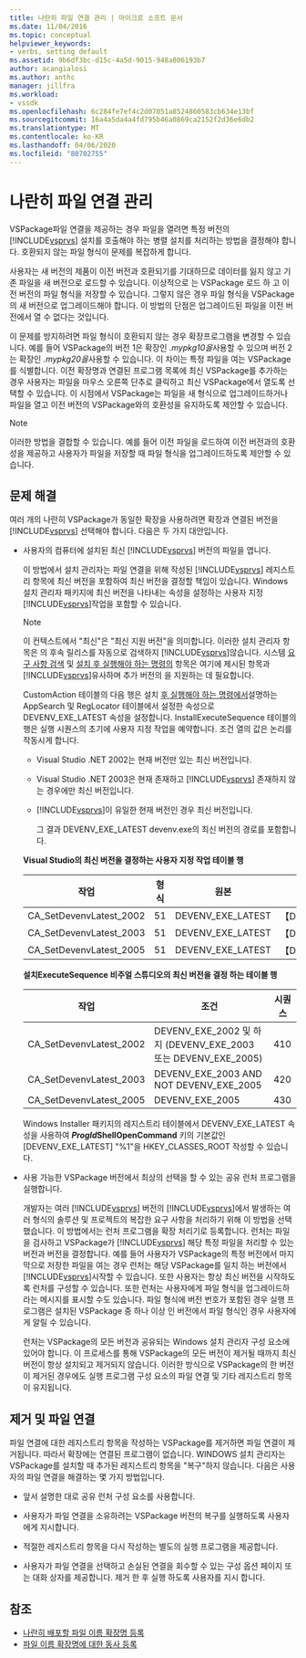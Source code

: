 ```yaml
---
title: 나란히 파일 연결 관리 | 마이크로 소프트 문서
ms.date: 11/04/2016
ms.topic: conceptual
helpviewer_keywords:
- verbs, setting default
ms.assetid: 9b6df3bc-d15c-4a5d-9015-948a806193b7
author: acangialosi
ms.author: anthc
manager: jillfra
ms.workload:
- vssdk
ms.openlocfilehash: 6c284fe7ef4c2d07051a8524860583cb634e13bf
ms.sourcegitcommit: 16a4a5da4a4fd795b46a0869ca2152f2d36e6db2
ms.translationtype: MT
ms.contentlocale: ko-KR
ms.lasthandoff: 04/06/2020
ms.locfileid: "80702755"
---
```

# <a name="manage-side-by-side-file-associations"></a>나란히 파일 연결 관리

VSPackage파일 연결을 제공하는 경우 파일을 열려면 특정 버전의 [!INCLUDE[vsprvs](../code-quality/includes/vsprvs_md.md)] 설치를 호출해야 하는 병렬 설치를 처리하는 방법을 결정해야 합니다. 호환되지 않는 파일 형식이 문제를 복잡하게 합니다.

사용자는 새 버전의 제품이 이전 버전과 호환되기를 기대하므로 데이터를 잃지 않고 기존 파일을 새 버전으로 로드할 수 있습니다. 이상적으로 는 VSPackage 로드 하 고 이전 버전의 파일 형식을 저장할 수 있습니다. 그렇지 않은 경우 파일 형식을 VSPackage의 새 버전으로 업그레이드해야 합니다. 이 방법의 단점은 업그레이드된 파일을 이전 버전에서 열 수 없다는 것입니다.

이 문제를 방지하려면 파일 형식이 호환되지 않는 경우 확장프로그램을 변경할 수 있습니다. 예를 들어 VSPackage의 버전 1은 확장인 *.mypkg10을*사용할 수 있으며 버전 2는 확장인 *.mypkg20을*사용할 수 있습니다. 이 차이는 특정 파일을 여는 VSPackage를 식별합니다. 이전 확장명과 연결된 프로그램 목록에 최신 VSPackage를 추가하는 경우 사용자는 파일을 마우스 오른쪽 단추로 클릭하고 최신 VSPackage에서 열도록 선택할 수 있습니다. 이 시점에서 VSPackage는 파일을 새 형식으로 업그레이드하거나 파일을 열고 이전 버전의 VSPackage와의 호환성을 유지하도록 제안할 수 있습니다.

> [!NOTE]
> 이러한 방법을 결합할 수 있습니다. 예를 들어 이전 파일을 로드하여 이전 버전과의 호환성을 제공하고 사용자가 파일을 저장할 때 파일 형식을 업그레이드하도록 제안할 수 있습니다.

## <a name="face-the-problem"></a>문제 해결

여러 개의 나란히 VSPackage가 동일한 확장을 사용하려면 확장과 연결된 버전을 [!INCLUDE[vsprvs](../code-quality/includes/vsprvs_md.md)] 선택해야 합니다. 다음은 두 가지 대안입니다.

- 사용자의 컴퓨터에 설치된 최신 [!INCLUDE[vsprvs](../code-quality/includes/vsprvs_md.md)] 버전의 파일을 엽니다.

   이 방법에서 설치 관리자는 파일 연결을 위해 작성된 [!INCLUDE[vsprvs](../code-quality/includes/vsprvs_md.md)] 레지스트리 항목에 최신 버전을 포함하여 최신 버전을 결정할 책임이 있습니다. Windows 설치 관리자 패키지에 최신 버전을 나타내는 속성을 설정하는 사용자 지정 [!INCLUDE[vsprvs](../code-quality/includes/vsprvs_md.md)]작업을 포함할 수 있습니다.

  > [!NOTE]
  > 이 컨텍스트에서 "최신"은 "최신 지원 버전"을 의미합니다. 이러한 설치 관리자 항목은 의 후속 릴리스를 자동으로 검색하지 [!INCLUDE[vsprvs](../code-quality/includes/vsprvs_md.md)]않습니다. 시스템 [요구 사항 검색](../extensibility/internals/detecting-system-requirements.md) 및 [설치 후 실행해야 하는 명령의](../extensibility/internals/commands-that-must-be-run-after-installation.md) 항목은 여기에 제시된 항목과 [!INCLUDE[vsprvs](../code-quality/includes/vsprvs_md.md)]유사하며 추가 버전의 을 지원하는 데 필요합니다.

   CustomAction 테이블의 다음 행은 설치 [후 실행해야 하는 명령에서](../extensibility/internals/commands-that-must-be-run-after-installation.md)설명하는 AppSearch 및 RegLocator 테이블에서 설정한 속성으로 DEVENV_EXE_LATEST 속성을 설정합니다. InstallExecuteSequence 테이블의 행은 실행 시퀀스의 초기에 사용자 지정 작업을 예약합니다. 조건 열의 값은 논리를 작동시게 합니다.

  - Visual Studio .NET 2002는 현재 버전만 있는 최신 버전입니다.

  - Visual Studio .NET 2003은 현재 존재하고 [!INCLUDE[vsprvs](../code-quality/includes/vsprvs_md.md)] 존재하지 않는 경우에만 최신 버전입니다.

  - [!INCLUDE[vsprvs](../code-quality/includes/vsprvs_md.md)]이 유일한 현재 버전인 경우 최신 버전입니다.

    그 결과 DEVENV_EXE_LATEST devenv.exe의 최신 버전의 경로를 포함합니다.

  **Visual Studio의 최신 버전을 결정하는 사용자 지정 작업 테이블 행**

  |작업|형식|원본|대상|
  |------------|----------|------------|------------|
  |CA_SetDevenvLatest_2002|51|DEVENV_EXE_LATEST|【DEVENV_EXE_2002】|
  |CA_SetDevenvLatest_2003|51|DEVENV_EXE_LATEST|【DEVENV_EXE_2003】|
  |CA_SetDevenvLatest_2005|51|DEVENV_EXE_LATEST|【DEVENV_EXE_2005】|

  **설치ExecuteSequence 비주얼 스튜디오의 최신 버전을 결정 하는 테이블 행**

  |작업|조건|시퀀스|
  |------------|---------------|--------------|
  |CA_SetDevenvLatest_2002|DEVENV_EXE_2002 및 하지 (DEVENV_EXE_2003 또는 DEVENV_EXE_2005)|410|
  |CA_SetDevenvLatest_2003|DEVENV_EXE_2003 AND NOT DEVENV_EXE_2005|420|
  |CA_SetDevenvLatest_2005|DEVENV_EXE_2005|430|

   Windows Installer 패키지의 레지스트리 테이블에서 DEVENV_EXE_LATEST 속성을 사용하여 ***ProgId*ShellOpenCommand** 키의 기본값인 [DEVENV_EXE_LATEST] "%1"을 HKEY_CLASSES_ROOT 작성할 수 있습니다.

- 사용 가능한 VSPackage 버전에서 최상의 선택을 할 수 있는 공유 런처 프로그램을 실행합니다.

   개발자는 여러 [!INCLUDE[vsprvs](../code-quality/includes/vsprvs_md.md)] 버전의 [!INCLUDE[vsprvs](../code-quality/includes/vsprvs_md.md)]에서 발생하는 여러 형식의 솔루션 및 프로젝트의 복잡한 요구 사항을 처리하기 위해 이 방법을 선택했습니다. 이 방법에서는 런처 프로그램을 확장 처리기로 등록합니다. 런처는 파일을 검사하고 VSPackage가 [!INCLUDE[vsprvs](../code-quality/includes/vsprvs_md.md)] 해당 특정 파일을 처리할 수 있는 버전과 버전을 결정합니다. 예를 들어 사용자가 VSPackage의 특정 버전에서 마지막으로 저장한 파일을 여는 경우 런처는 해당 VSPackage를 일치 하는 버전에서 [!INCLUDE[vsprvs](../code-quality/includes/vsprvs_md.md)]시작할 수 있습니다. 또한 사용자는 항상 최신 버전을 시작하도록 런처를 구성할 수 있습니다. 또한 런처는 사용자에게 파일 형식을 업그레이드하라는 메시지를 표시할 수도 있습니다. 파일 형식에 버전 번호가 포함된 경우 실행 프로그램은 설치된 VSPackage 중 하나 이상 인 버전에서 파일 형식인 경우 사용자에게 알릴 수 있습니다.

   런처는 VSPackage의 모든 버전과 공유되는 Windows 설치 관리자 구성 요소에 있어야 합니다. 이 프로세스를 통해 VSPackage의 모든 버전이 제거될 때까지 최신 버전이 항상 설치되고 제거되지 않습니다. 이러한 방식으로 VSPackage의 한 버전이 제거된 경우에도 실행 프로그램 구성 요소의 파일 연결 및 기타 레지스트리 항목이 유지됩니다.

## <a name="uninstall-and-file-associations"></a>제거 및 파일 연결

파일 연결에 대한 레지스트리 항목을 작성하는 VSPackage를 제거하면 파일 연결이 제거됩니다. 따라서 확장에는 연결된 프로그램이 없습니다. WINDOWS 설치 관리자는 VSPackage를 설치할 때 추가된 레지스트리 항목을 "복구"하지 않습니다. 다음은 사용자의 파일 연결을 해결하는 몇 가지 방법입니다.

- 앞서 설명한 대로 공유 런처 구성 요소를 사용합니다.

- 사용자가 파일 연결을 소유하려는 VSPackage 버전의 복구를 실행하도록 사용자에게 지시합니다.

- 적절한 레지스트리 항목을 다시 작성하는 별도의 실행 프로그램을 제공합니다.

- 사용자가 파일 연결을 선택하고 손실된 연결을 회수할 수 있는 구성 옵션 페이지 또는 대화 상자를 제공합니다. 제거 한 후 실행 하도록 사용자를 지시 합니다.

## <a name="see-also"></a>참조

- [나란히 배포할 파일 이름 확장명 등록](../extensibility/registering-file-name-extensions-for-side-by-side-deployments.md)
- [파일 이름 확장명에 대한 동사 등록](../extensibility/registering-verbs-for-file-name-extensions.md)
